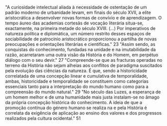 "A curiosidade intelectual aliada à necessidade de ostentação de um padrão moderno de urbanidade levam, em finais do século XVII, a elite aristocrática a desenvolver novas formas de convívio e de aprendizagem. O tempo áureo das academias cortesãs de vocação literária situa-se, exactamente, na primeira metade do século XVIII. (...) Por imperativos de natureza política e diplomática, um número restrito desses espaços de sociabilidade de patrocínio aristocrático proporcionou a partilha de novas preocupações e orientações literárias e cientificas." 23
"Assim sendo, as conquistas do conhecimento, fundadas na unidade e na imutabilidade da razão, acarretaram uma outra visão da História e do Homem, em perpétuo diálogo com o seu devir." 27
"Compreende-se que as fracturas operadas no terreno da História não sejam alheias aos conflitos de paradigma suscitados pela evolução das ciências da natureza. É que, sendo a historicidade correlatada de uma concepção linear e cumulativa de temporalidade, ambas, historicidade e temporalidade se constituem como categorias essenciais tanto para a interpretação do mundo humano como para a compreensão do mundo natural." 29
"No século das Luzes, a esperança de um homem melhor e de uma humanidade mais justa instalam-se no âmago da própria concepção histórica do conhecimento. A ideia de que a promoção contínua do género humano se realiza na e pela História é correlata da exigência de aplicação ao ensino dos valores e dos progressos realizados pela cultura ocidental." 51
